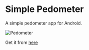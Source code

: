 # Simple Pedometer

A simple pedometer app for Android.

![Pedometer](http://i1.tietuku.com/e82ef6bb5ddd8669.jpg)

Get it from [here](bin/SimplePedometer.apk)
